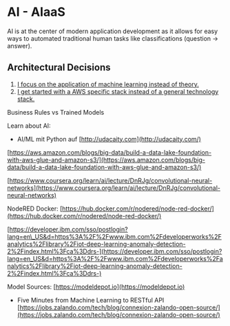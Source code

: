 # AI - AIaaS

AI is at the center of modern application development as it allows for easy ways to automated traditional human tasks like classifications \(question -&gt; answer\).

## Architectural Decisions

1. [I focus on the application of machine learning instead of theory.](https://github.com/denseidel/developer-playbook/blob/master/adr/2018-02-19%20Focus%20on%20theory%20or%20Application%20for%20machine%20learing.md)
2. [I get started with a AWS specific stack instead of a general technology stack.](https://github.com/denseidel/developer-playbook/blob/master/adr/2018-02-19%20General%20Technlogy%20or%20Vendor%20specific%20stack.md)

Business Rules vs Trained Models

Learn about AI:

* AI/ML mit Python auf [http://udacaity.com](http://udacaity.com/)

[https://aws.amazon.com/blogs/big-data/build-a-data-lake-foundation-with-aws-glue-and-amazon-s3/](https://aws.amazon.com/blogs/big-data/build-a-data-lake-foundation-with-aws-glue-and-amazon-s3/)

[https://www.coursera.org/learn/ai/lecture/DnRJg/convolutional-neural-networks](https://www.coursera.org/learn/ai/lecture/DnRJg/convolutional-neural-networks)

NodeRED Docker: [https://hub.docker.com/r/nodered/node-red-docker/](https://hub.docker.com/r/nodered/node-red-docker/)

[https://developer.ibm.com/sso/postlogin?lang=en\_US&d=https%3A%2F%2Fwww.ibm.com%2Fdeveloperworks%2Fanalytics%2Flibrary%2Fiot-deep-learning-anomaly-detection-2%2Findex.html%3Fca%3Ddrs-](https://developer.ibm.com/sso/postlogin?lang=en_US&d=https%3A%2F%2Fwww.ibm.com%2Fdeveloperworks%2Fanalytics%2Flibrary%2Fiot-deep-learning-anomaly-detection-2%2Findex.html%3Fca%3Ddrs-)

Model Sources: [https://modeldepot.io](https://modeldepot.io)

* Five Minutes from Machine Learning to RESTful API [https://jobs.zalando.com/tech/blog/connexion-zalando-open-source/](https://jobs.zalando.com/tech/blog/connexion-zalando-open-source/)

